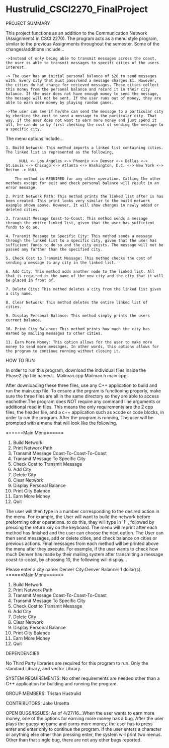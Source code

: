# Hustrulid_CSCI2270_FinalProject

PROJECT SUMMARY

  This project functions as an addition to the Communication Network (Assignment4 in CSCI 2270). The program acts as a menu style program, similar to the previous Assignments throughout the semester. Some of the changes/additions include...
  
    ->Instead of only being able to transmit messages across the coast, the user is able to transmit messages to specifi cities of the users interest.
    
    -> The user has an initial personal balance of $20 to send messages with. Every city that must pass/send a message charges $1. However, the cities do not charge for recieved messages. These cities collect this money from the personal balance and record it in their city balance. If the user does not have enough money to send the message, the message will not be sent. If the user runs out of money, they are able to earn more money by playing random games.
    
    ->The user can see if he/she can send the message to a particular city by checking the cost to send a message to the particular city. That way, if the user does not want to earn more money and just spend it all, he can do so by first checking the cost of sending the message to a specific city.
    
  The menu options include...
  
    1. Build Network: This method imports a linked list containing cities. The linked list is represented as the following,
          
          NULL <- Los Angeles <-> Phoenix <-> Denver <-> Dallas <-> St.Louis <-> Chicago <-> Atlanta <-> Washington, D.C. <-> New York <-> Boston -> NULL
                
        The method is REQUIRED for any other operation. Calling the other methods except for exit and check personal balance will result in an error message.
        
    2. Print Network Path: This method prints the linked list after is has been created. This print looks very similar to the build network example shown above. However, It will show changes in newly added or deleted cities.
    
    3. Transmit Message Coast-to-Coast: This method sends a message through the entire linked list, given that the user has sufficient funds to do so.
    
    4. Transmit Message to Specific City: This method sends a message through the linked list to a specific city, given that the user has sufficient funds to do so and the city exists. The message will not be passed any further than the specified city.
    
    5. Check Cost to Transmit Message: This method checks the cost of sending a message to any city in the linked list.
    
    6. Add City: This method adds another node to the linked list. All that is required is the name of the new city and the city that it will be placed in front of.
    
    7. Delete City: This method deletes a city from the linked list given a city name.
    
    8. Clear Network: This method deletes the entire linked list of cities.
    
    9. Display Personal Balance: This method simply prints the users current balance.
    
    10. Print City Balance: This method prints how much the city has earned by mailing messages to other cities.
    
    11. Earn More Money: This option allows for the user to make more money to send more messages. In other words, this options allows for the program to continue running without closing it.

HOW TO RUN

  In order to run this program, download the individual files inside the Phase2.zip file named...
    Mailman.cpp
    Mailman.h
    main.cpp

  After downloading these three files, use any C++ application to build and run the main.cpp file. To ensure a the prgram is functioning properly, make sure the three files are all in the same directory so they are able to access eachother.The program does NOT require any command line arguments or additional read in files. This means the only requirements are the 2 cpp files, the header file, and a c++ application such as xcode or code blocks, in order to run the program. After the program is running, The user will be prompted with a menu that will look like the following.

   ======Main Menu======
  1. Build Network
  2. Print Network Path
  3. Transmit Message Coast-To-Coast-To-Coast
  4. Transmit Message To Specific City
  5. Check Cost to Transmit Message
  6. Add City
  7. Delete City
  8. Clear Network
  9. Display Personal Balance
  10. Print City Balance
  11. Earn More Money
  12. Quit

  The user will then type in a number corresponding to the desired action in the menu. For example, the User will want to build the network before preforming other operations. to do this, they will type in '1' , followed by pressing the return key on the keyboard. The menu will reprint after each method has finished and the user can choose the next option. The User can then send messages, add or delete cities, and check balance on cities or previous actions. Final messages from each method will be printed above the menu after they execute. For example, if the user wants to check how much Denver has made by their mailing system after transmiting a message coast-to-coast, by choosing 10, the following will display...

  Please enter a city name:
  Denver
  City:Denver
  Balance: 1 dollar(s).
  ======Main Menu======
  1. Build Network
  2. Print Network Path
  3. Transmit Message Coast-To-Coast-To-Coast
  4. Transmit Message To Specific City
  5. Check Cost to Transmit Message
  6. Add City
  7. Delete City
  8. Clear Network
  9. Display Personal Balance
  10. Print City Balance
  11. Earn More Money
  12. Quit

DEPENDENCIES

No Third Party libraries are required for this program to run. Only the standard Library, and vector Library.

SYSTEM REQUIREMENTS:
No other requirements are needed other than a C++ application for building and running the program.

GROUP MEMBERS:
  Tristan Hustrulid

CONTRIBUTORS:
  Jake Ursetta

OPEN BUGS/ISSUES:
  As of 4/27/16...When the user wants to earn more money, one of the options for earning more money has a bug. After the user plays the guessing game and earns more money, the user has to press enter and enter only to continue the program. If the user enters a character or anything else other than pressing enter, the system will print two menus. Other than that single bug, there are not any other bugs reported.


